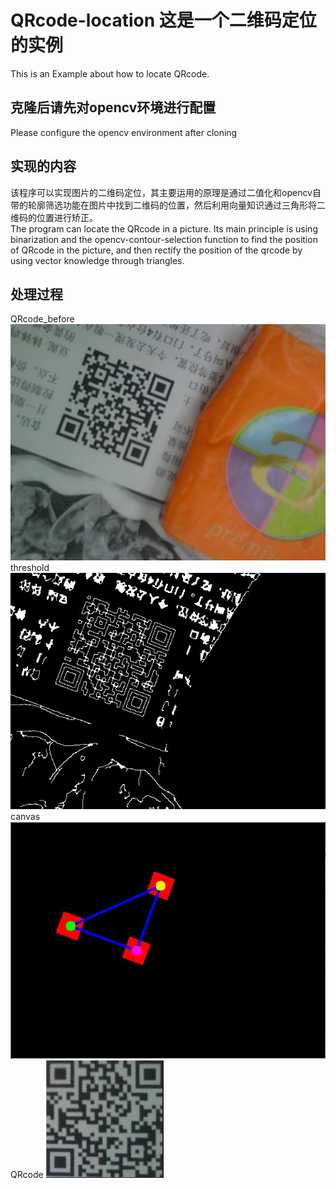 # QRcode-location 这是一个二维码定位的实例
This is an Example about how to locate QRcode.
## 克隆后请先对opencv环境进行配置
Please configure the opencv environment after cloning
## 实现的内容
该程序可以实现图片的二维码定位，其主要运用的原理是通过二值化和opencv自带的轮廓筛选功能在图片中找到二维码的位置，然后利用向量知识通过三角形将二维码的位置进行矫正。  
The program can locate the QRcode in a picture. Its main principle is using binarization and the opencv-contour-selection function to find the position of QRcode in the picture, and then rectify the position of the qrcode by using vector knowledge through triangles.
## 处理过程
QRcode_before
![QRcode_before](/img/QRcode_before.jpg) 
threshold
![threshold](/img/threshold.jpg) 
canvas
![canvas](/img/canvas.jpg)
QRcode
![QRcode](/img/QRcode.jpg)  

